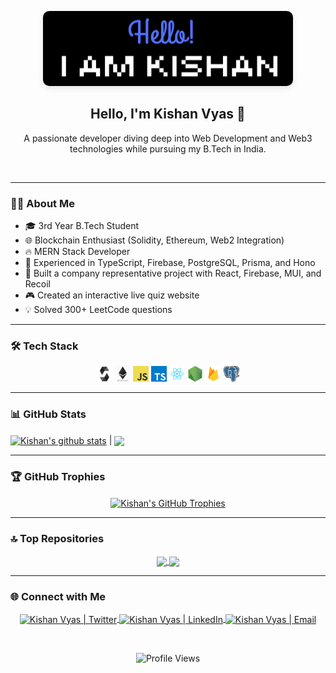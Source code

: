 <p align="center">
  <a href="https://github.com/Kishan-Vyas">
    <img height="120px" style="object-fit: cover; border-radius: 10px; box-shadow: 0px 4px 10px rgba(0,0,0,0.1);" alt="Hello, I'm Kishan Vyas" src="/github background 2.png" />
  </a>
</p>

<h2 align="center">Hello, I'm Kishan Vyas 👋</h2>
<p align="center">
  A passionate developer diving deep into Web Development and Web3 technologies while pursuing my B.Tech in India.
</p>

<br />

---

### 👨‍💻 About Me

- 🎓 3rd Year B.Tech Student
- 🌐 Blockchain Enthusiast (Solidity, Ethereum, Web2 Integration)
- 🔥 MERN Stack Developer
- 💼 Experienced in TypeScript, Firebase, PostgreSQL, Prisma, and Hono
- 🚀 Built a company representative project with React, Firebase, MUI, and Recoil
- 🎮 Created an interactive live quiz website
- 💡 Solved 300+ LeetCode questions

---

### 🛠️ Tech Stack

<p align="center">
  <code><img height="25" alt="solidity" src="https://raw.githubusercontent.com/github/explore/main/topics/solidity/solidity.png"></code>
  <code><img height="25" alt="ethereum" src="https://raw.githubusercontent.com/github/explore/main/topics/ethereum/ethereum.png"></code>
  <code><img height="25" alt="javascript" src="https://raw.githubusercontent.com/github/explore/main/topics/javascript/javascript.png"></code>
  <code><img height="25" alt="typescript" src="https://raw.githubusercontent.com/github/explore/main/topics/typescript/typescript.png"></code>
  <code><img height="25" alt="react" src="https://raw.githubusercontent.com/github/explore/main/topics/react/react.png"></code>
  <code><img height="25" alt="nodejs" src="https://raw.githubusercontent.com/github/explore/main/topics/nodejs/nodejs.png"></code>
  <code><img height="25" alt="firebase" src="https://raw.githubusercontent.com/github/explore/main/topics/firebase/firebase.png"></code>
  <code><img height="25" alt="postgresql" src="https://raw.githubusercontent.com/github/explore/main/topics/postgresql/postgresql.png"></code>
</p>

---

### 📊 GitHub Stats

 <a href="https://github.com/Kishan-Vyas/github-readme-stats"><img align="center" src="https://github-readme-stats.vercel.app/api?username=Kishan-Vyas&show_icons=true&include_all_commits=true&theme=radical&hide_border=true" alt="Kishan's github stats" /></a> | <a href="https://github.com/Kishan-Vyas/github-readme-stats"><img align="center" src="https://github-readme-stats.vercel.app/api/top-langs/?username=Kishan-Vyas&layout=compact&theme=radical&hide_border=true" /></a>

---

### 🏆 GitHub Trophies

<p align="center">
  <a href="https://github.com/ryo-ma/github-profile-trophy">
    <img align="center" src="https://github-profile-trophy.vercel.app/?username=Kishan-Vyas&theme=radical&no-frame=true&row=1&column=6" alt="Kishan's GitHub Trophies" />
  </a>
</p>

---

### 🔝 Top Repositories

<p align="center">
  <a href="https://github.com/Kishan-Vyas/Blog-Website">
    <img align="center" src="https://github-readme-stats.vercel.app/api/pin/?username=Kishan-Vyas&repo=blogit&theme=radical" />
  </a>
  <a href="https://github.com/Kishan-Vyas/quiztical">
    <img align="center" src="https://github-readme-stats.vercel.app/api/pin/?username=Kishan-Vyas&repo=quiztical&theme=radical" />
  </a>
</p>

---

### 🌐 Connect with Me

<p align="center">
  <a href="https://twitter.com/your_twitter_handle">
    <img align="center" alt="Kishan Vyas | Twitter" width="24px" src="https://raw.githubusercontent.com/anuraghazra/anuraghazra/master/assets/twitter.svg" />
  </a>
  <a href="https://www.linkedin.com/in/your_linkedin_handle/">
    <img align="center" alt="Kishan Vyas | LinkedIn" width="24px" src="https://upload.wikimedia.org/wikipedia/commons/c/ca/LinkedIn_logo_initials.png" />
  </a>
  <a href="mailto:your_email@gmail.com">
    <img align="center" alt="Kishan Vyas | Email" width="24px" src="https://upload.wikimedia.org/wikipedia/commons/4/4e/Gmail_Icon.png" />
  </a>
</p>


<br />

<p align="center">
  <img src="https://komarev.com/ghpvc/?username=Kishan-Vyas&style=flat-square&color=blue" alt="Profile Views" />
</p>
